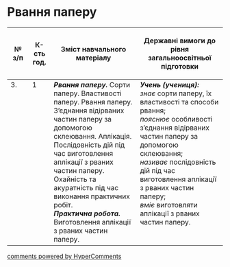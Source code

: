 <div id="hypercomments_widget" class="js-hypercomments-widget invisible"></div>

# Рвання паперу

<table>
<thead>
  <tr>
    <th width="10%" align="center"><p>№ з/п</p></td>
    <th width="10%" align="center"><p>К-сть год.</p></td>
    <th width="40%" align="center"><p>Зміст навчального матеріалу</p></td>
    <th width="60%" align="center"><p>Державні вимоги до рівня загальноосвітньої підготовки</p></td>
  </tr>
</thead>
<tbody>
  <tr>
    <td width="10%" style="vertical-align:top !important;">
3.</td>
    <td width="10%" style="vertical-align:top !important;">
1</td>
    <td width="40%" style="vertical-align:top !important;">
<b><i>Рвання паперу.</i></b> Сорти паперу. Властивості паперу. Рвання паперу. З’єднання відірваних частин паперу за допомогою склеювання. Аплікація. Послідовність дій під час виготовлення аплікації з рваних частин паперу. Охайність та акуратність під час виконання практичних робіт. <br>
<b><i>Практична робота.</i></b> Виготовлення аплікації з рваних частин паперу.</td>
    <td width="60%" style="vertical-align:top !important;">
<i><b>Учень (учениця):</b></i><br>
<i>знає</i> сорти паперу, їх властивості та способи рвання;<br>
<i>пояснює</i> особливості з’єднання відірваних частин паперу за допомогою склеювання; <br>
<i>називає</i> послідовність дій під час виготовлення аплікації з рваних частин паперу; <br>
<i>вміє</i> виготовляти аплікації з рваних частин паперу.<br>
</td>
  </tr>
</tbody>
</table>

<div class="js-hypercomments-container">
<a href="http://hypercomments.com" class="hc-link" title="comments widget">comments powered by HyperComments</a>
</div>